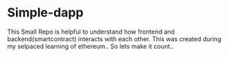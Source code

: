 # Simple-dapp
This Small Repo is helpful to understand how frontend and backend(smartcontract) interacts with each other.
This was created during my selpaced learning of ethereum.. So lets make it count..
